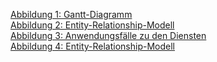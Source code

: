 [Abbildung 1: Gantt-Diagramm](https://notenverwaltung.github.io/Notenverwaltungssoftware/feinkonzept/Ganttdiagramm/)                              
[Abbildung 2: Entity-Relationship-Modell](https://notenverwaltung.github.io/Notenverwaltungssoftware/feinkonzept/Netzwerkplan/)                      
[Abbildung 3: Anwendungsfälle zu den Diensten](https://notenverwaltung.github.io/Notenverwaltungssoftware/feinkonzept/user_stories/)                      
[Abbildung 4: Entity-Relationship-Modell](https://notenverwaltung.github.io/Notenverwaltungssoftware/feinkonzept/Datenmodell/)                       
